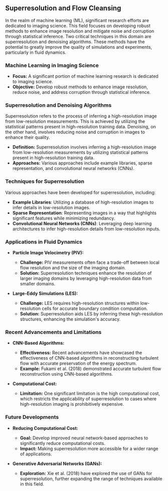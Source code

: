 ## Superresolution and Flow Cleansing

In the realm of machine learning (ML), significant research efforts are dedicated to imaging science. This field focuses on developing robust methods to enhance image resolution and mitigate noise and corruption through statistical inference. Two critical techniques in this domain are superresolution and denoising algorithms. These methods have the potential to greatly improve the quality of simulations and experiments, particularly in fluid dynamics.

### Machine Learning in Imaging Science

- **Focus:** A significant portion of machine learning research is dedicated to imaging science.
- **Objective:** Develop robust methods to enhance image resolution, reduce noise, and address corruption through statistical inference.

### Superresolution and Denoising Algorithms

Superresolution refers to the process of inferring a high-resolution image from low-resolution measurements. This is achieved by utilizing the statistical patterns present in high-resolution training data. Denoising, on the other hand, involves reducing noise and corruption in images to enhance their quality.

- **Definition:** Superresolution involves inferring a high-resolution image from low-resolution measurements by utilizing statistical patterns present in high-resolution training data.
- **Approaches:** Various approaches include example libraries, sparse representation, and convolutional neural networks (CNNs).

### Techniques for Superresolution

Various approaches have been developed for superresolution, including:

- **Example Libraries**: Utilizing a database of high-resolution images to infer details in low-resolution images.
- **Sparse Representation**: Representing images in a way that highlights significant features while minimizing redundancy.
- **Convolutional Neural Networks (CNNs)**: Leveraging deep learning architectures to infer high-resolution details from low-resolution inputs.

### Applications in Fluid Dynamics

- **Particle Image Velocimetry (PIV):** 
  - **Challenge:** PIV measurements often face a trade-off between local flow resolution and the size of the imaging domain.
  - **Solution:** Superresolution techniques enhance the resolution of larger imaging domains by leveraging high-resolution data from smaller domains.
  
- **Large-Eddy Simulations (LES):**
  - **Challenge:** LES requires high-resolution structures within low-resolution cells for accurate boundary condition computation.
  - **Solution:** Superresolution aids LES by inferring these high-resolution structures, enhancing the simulation's accuracy.

### Recent Advancements and Limitations

- **CNN-Based Algorithms:** 
  - **Effectiveness:** Recent advancements have showcased the effectiveness of CNN-based algorithms in reconstructing turbulent flow with accurate preservation of the energy spectrum.
  - **Example:** Fukami et al. (2018) demonstrated accurate turbulent flow reconstruction using CNN-based algorithms.

- **Computational Cost:** 
  - **Limitation:** One significant limitation is the high computational cost, which restricts the applicability of superresolution to cases where high-resolution imaging is prohibitively expensive.

### Future Developments

- **Reducing Computational Cost:** 
  - **Goal:** Develop improved neural network-based approaches to significantly reduce computational costs.
  - **Impact:** Making superresolution more accessible for a wider range of applications.

- **Generative Adversarial Networks (GANs):**
  - **Exploration:** Xie et al. (2018) have explored the use of GANs for superresolution, further expanding the range of techniques available in this field.
